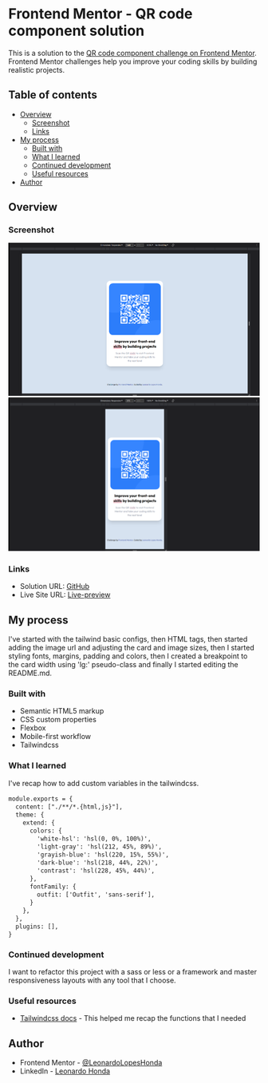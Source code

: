 # Frontend Mentor - QR code component solution

This is a solution to the [QR code component challenge on Frontend Mentor](https://www.frontendmentor.io/challenges/qr-code-component-iux_sIO_H). Frontend Mentor challenges help you improve your coding skills by building realistic projects. 

## Table of contents

- [Overview](#overview)
  - [Screenshot](#screenshot)
  - [Links](#links)
- [My process](#my-process)
  - [Built with](#built-with)
  - [What I learned](#what-i-learned)
  - [Continued development](#continued-development)
  - [Useful resources](#useful-resources)
- [Author](#author)

## Overview

### Screenshot

![](./screenshots/desktop.png)
![](./screenshots/mobile.png)

### Links

- Solution URL: [GitHub](https://github.com/LeonardoLopesHonda/QR-Code_component)
- Live Site URL: [Live-preview](https://leonardolopeshonda.github.io/QR-Code_component/)

## My process

I've started with the tailwind basic configs, then HTML tags, then started adding the image url and adjusting the card and image sizes, then I started styling fonts, margins, padding and colors, then I created a breakpoint to the card width using 'lg:' pseudo-class and finally I started editing the README.md.

### Built with

- Semantic HTML5 markup
- CSS custom properties
- Flexbox
- Mobile-first workflow
- Tailwindcss

### What I learned

I've recap how to add custom variables in the tailwindcss.

```
module.exports = {
  content: ["./**/*.{html,js}"],
  theme: {
    extend: {
      colors: {
        'white-hsl': 'hsl(0, 0%, 100%)',
        'light-gray': 'hsl(212, 45%, 89%)',
        'grayish-blue': 'hsl(220, 15%, 55%)',
        'dark-blue': 'hsl(218, 44%, 22%)',
        'contrast': 'hsl(228, 45%, 44%)',
      },
      fontFamily: {
        outfit: ['Outfit', 'sans-serif'],
      }
    },
  },
  plugins: [],
}
```

### Continued development

I want to refactor this project with a sass or less or a framework and master responsiveness layouts with any tool that I choose.

### Useful resources

- [Tailwindcss docs](https://tailwindcss.com/docs/installation) - This helped me recap the functions that I needed

## Author

- Frontend Mentor - [@LeonardoLopesHonda](https://www.frontendmentor.io/profile/LeonardoLopesHonda)
- LinkedIn - [Leonardo Honda](https://www.linkedin.com/in/leonardo-honda-9a3383248/)